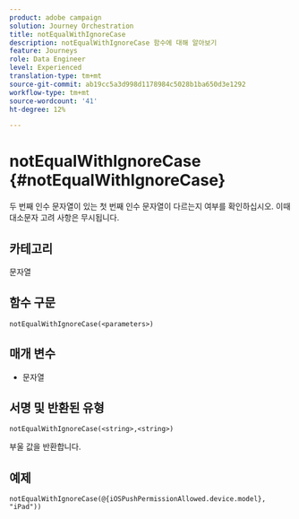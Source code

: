 ```yaml
---
product: adobe campaign
solution: Journey Orchestration
title: notEqualWithIgnoreCase
description: notEqualWithIgnoreCase 함수에 대해 알아보기
feature: Journeys
role: Data Engineer
level: Experienced
translation-type: tm+mt
source-git-commit: ab19cc5a3d998d1178984c5028b1ba650d3e1292
workflow-type: tm+mt
source-wordcount: '41'
ht-degree: 12%

---
```



# notEqualWithIgnoreCase {#notEqualWithIgnoreCase}

두 번째 인수 문자열이 있는 첫 번째 인수 문자열이 다르는지 여부를 확인하십시오. 이때 대소문자 고려 사항은 무시됩니다.

## 카테고리

문자열

## 함수 구문

`notEqualWithIgnoreCase(<parameters>)`

## 매개 변수

* 문자열

## 서명 및 반환된 유형

`notEqualWithIgnoreCase(<string>,<string>)`

부울 값을 반환합니다.

## 예제

`notEqualWithIgnoreCase(@{iOSPushPermissionAllowed.device.model}, "iPad"))`

